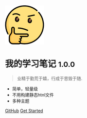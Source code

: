 <!-- _coverpage.md -->

![logo](/9527.png)

# 我的学习笔记 <small>1.0.0</small>

> 业精于勤荒于嬉，行成于思毁于随.

- 简单，轻量级
- 不用构建静态htnl文件
- 多种主题

[GitHub](https://github.com/zhujun-max/docsify_study/)
[Get Started](/README.md)